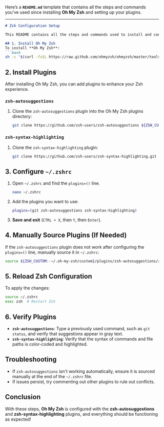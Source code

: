 Here’s a **`README.md`** template that contains all the steps and commands you've used since installing **Oh My Zsh** and setting up your plugins.

---

```markdown
# Zsh Configuration Setup

This README contains all the steps and commands used to install and configure **Oh My Zsh**, enable plugins, and troubleshoot `zsh-autosuggestions` and `zsh-syntax-highlighting`.

## 1. Install Oh My Zsh
To install **Oh My Zsh**:
```bash
sh -c "$(curl -fsSL https://raw.github.com/ohmyzsh/ohmyzsh/master/tools/install.sh)"
```

## 2. Install Plugins
After installing Oh My Zsh, you can add plugins to enhance your Zsh experience.

### `zsh-autosuggestions`
1. Clone the `zsh-autosuggestions` plugin into the Oh My Zsh plugins directory:
   ```bash
   git clone https://github.com/zsh-users/zsh-autosuggestions ${ZSH_CUSTOM:-~/.oh-my-zsh/custom}/plugins/zsh-autosuggestions
   ```

### `zsh-syntax-highlighting`
1. Clone the `zsh-syntax-highlighting` plugin:
   ```bash
   git clone https://github.com/zsh-users/zsh-syntax-highlighting.git ${ZSH_CUSTOM:-~/.oh-my-zsh/custom}/plugins/zsh-syntax-highlighting
   ```

## 3. Configure `~/.zshrc`

1. Open `~/.zshrc` and find the `plugins=()` line.
   ```bash
   nano ~/.zshrc
   ```
2. Add the plugins you want to use:
   ```bash
   plugins=(git zsh-autosuggestions zsh-syntax-highlighting)
   ```
3. **Save and exit** (`CTRL + X`, then `Y`, then `Enter`).

## 4. Manually Source Plugins (If Needed)
If the `zsh-autosuggestions` plugin does not work after configuring the `plugins=()` line, manually source it in `~/.zshrc`:
```bash
source ${ZSH_CUSTOM:-~/.oh-my-zsh/custom}/plugins/zsh-autosuggestions/zsh-autosuggestions.zsh
```

## 5. Reload Zsh Configuration
To apply the changes:
```bash
source ~/.zshrc
exec zsh  # Restart Zsh
```

## 6. Verify Plugins
- **`zsh-autosuggestions`**: Type a previously used command, such as `git status`, and verify that suggestions appear in gray text.
- **`zsh-syntax-highlighting`**: Verify that the syntax of commands and file paths is color-coded and highlighted.

## Troubleshooting
- If `zsh-autosuggestions` isn't working automatically, ensure it is sourced manually at the end of the `~/.zshrc` file.
- If issues persist, try commenting out other plugins to rule out conflicts.

## Conclusion
With these steps, **Oh My Zsh** is configured with the **zsh-autosuggestions** and **zsh-syntax-highlighting** plugins, and everything should be functioning as expected!
```

